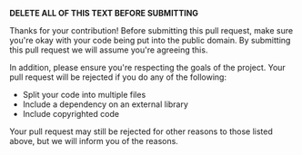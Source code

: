 **DELETE ALL OF THIS TEXT BEFORE SUBMITTING**

Thanks for your contribution! Before submitting this pull request, make sure you're okay with your code
being put into the public domain. By submitting this pull request we will assume you're agreeing this.

In addition, please ensure you're respecting the goals of the project. Your pull request will be rejected
if you do any of the following:

  * Split your code into multiple files
  * Include a dependency on an external library
  * Include copyrighted code
  
Your pull request may still be rejected for other reasons to those listed above, but we will inform you of
the reasons.